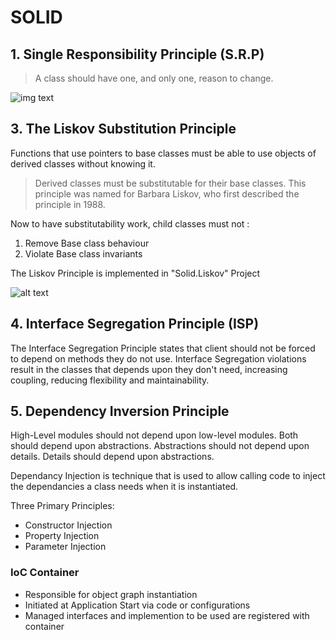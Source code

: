 # SOLID

## 1. Single Responsibility Principle (S.R.P)
> A class should have one, and only one, reason to change.

![img text](https://www.tomdalling.com/images/posts/srp.jpg)

## 3. The Liskov Substitution Principle
Functions that use pointers to base classes must be able to use objects of derived classes without knowing it.

> Derived classes must be substitutable for their base classes.
This principle was named for Barbara Liskov, who first described the principle in 1988.

Now to have substitutability work, child classes must not :
1. Remove Base class behaviour
2. Violate Base class invariants

The Liskov Principle is implemented in "Solid.Liskov" Project

![alt text](https://www.tomdalling.com/images/posts/lsp.jpg)

## 4. Interface Segregation Principle (ISP)
The Interface Segregation Principle states that client should not be forced to depend on methods they do not use. Interface Segregation violations result in the classes that depends upon they don't need, increasing coupling, reducing flexibility and maintainability.  

## 5. Dependency Inversion Principle
High-Level modules should not depend upon low-level modules. Both should depend upon abstractions. Abstractions should not depend upon details. Details should depend upon abstractions.

Dependancy Injection is technique that is used to allow calling code to inject the dependancies a class needs when it is instantiated.

Three Primary Principles:
- Constructor Injection
- Property Injection
- Parameter Injection 

### IoC Container
- Responsible for object graph instantiation
- Initiated at Application Start via code or configurations
- Managed interfaces and implemention to be used are registered with container
